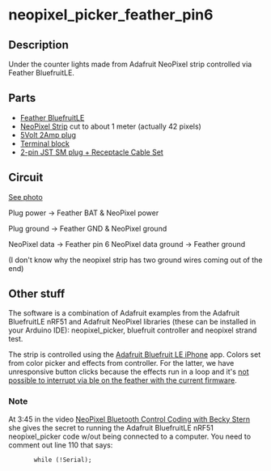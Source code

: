 # neopixel_picker_feather_pin6
## Description
Under the counter lights made from Adafruit NeoPixel strip controlled via Feather BluefruitLE.

## Parts
* [Feather BluefruitLE](https://www.adafruit.com/products/2829)
* [NeoPixel Strip](https://www.adafruit.com/products/1376) cut to about 1 meter (actually 42 pixels)
* [5Volt 2Amp plug](https://www.adafruit.com/products/276)
* [Terminal block](https://www.adafruit.com/products/368)
* [2-pin JST SM plug + Receptacle Cable Set](https://www.adafruit.com/products/2880)

## Circuit
[See photo](https://github.com/jbdamask/Adafruit/blob/master/neopixel_picker_feather_pin6/feather_ble_neopixel_circuit.jpg)

Plug power -> Feather BAT
           & NeoPixel power
           
Plug ground -> Feather GND
            & NeoPixel ground
            
NeoPixel data -> Feather pin 6
NeoPixel data ground -> Feather ground

(I don't know why the neopixel strip has two ground wires coming out of the end)

## Other stuff
The software is a combination of Adafruit examples from the Adafruit BluefruitLE nRF51 and Adafruit NeoPixel libraries (these can be installed in your Arduino IDE): neopixel_picker, bluefruit controller and neopixel strand test.

The strip is controlled using the [Adafruit Bluefruit LE iPhone](https://itunes.apple.com/us/app/adafruit-bluefruit-le-connect/id830125974?mt=8) app.
Colors set from color picker and effects from controller. For the latter, we have unresponsive button clicks because the effects run in a loop and it's [not possible to interrupt via ble on the feather with the current firmware](http://forums.adafruit.com/viewtopic.php?f=22&t=94685&p=475626&hilit=feather+ble+interrupt#p475626).

### Note
At 3:45 in the video [NeoPixel Bluetooth Control Coding with Becky Stern](https://www.youtube.com/watch?v=Kym6crZF1Pg) she gives the secret to running the Adafruit BluefruitLE nRF51 neopixel_picker code w/out being connected to a computer. You need to comment out line 110 that says:

           while (!Serial);

